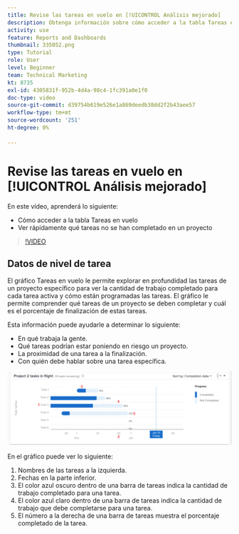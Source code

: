 ```yaml
---
title: Revise las tareas en vuelo en [!UICONTROL Análisis mejorado]
description: Obtenga información sobre cómo acceder a la tabla Tareas en vuelo y cómo ver rápidamente qué tareas no se han completado en un proyecto, todo en Workfront.
activity: use
feature: Reports and Dashboards
thumbnail: 335052.png
type: Tutorial
role: User
level: Beginner
team: Technical Marketing
kt: 8735
exl-id: 4305831f-952b-4d4a-98c4-1fc391a0e1f0
doc-type: video
source-git-commit: d39754b619e526e1a869deedb38dd2f2b43aee57
workflow-type: tm+mt
source-wordcount: '251'
ht-degree: 0%

---
```


# Revise las tareas en vuelo en [!UICONTROL Análisis mejorado]

En este vídeo, aprenderá lo siguiente:

* Cómo acceder a la tabla Tareas en vuelo
* Ver rápidamente qué tareas no se han completado en un proyecto

>[!VIDEO](https://video.tv.adobe.com/v/335052/?quality=12)

## Datos de nivel de tarea

El gráfico Tareas en vuelo le permite explorar en profundidad las tareas de un proyecto específico para ver la cantidad de trabajo completado para cada tarea activa y cómo están programadas las tareas. El gráfico le permite comprender qué tareas de un proyecto se deben completar y cuál es el porcentaje de finalización de estas tareas.

Esta información puede ayudarle a determinar lo siguiente:

* En qué trabaja la gente.
* Qué tareas podrían estar poniendo en riesgo un proyecto.
* La proximidad de una tarea a la finalización.
* Con quién debe hablar sobre una tarea específica.

![Imagen que muestra las tareas de la carta de vuelo con números en las áreas descritas en las viñetas siguientes](assets/section-2-11.png)

En el gráfico puede ver lo siguiente:

1. Nombres de las tareas a la izquierda.
1. Fechas en la parte inferior.
1. El color azul oscuro dentro de una barra de tareas indica la cantidad de trabajo completado para una tarea.
1. El color azul claro dentro de una barra de tareas indica la cantidad de trabajo que debe completarse para una tarea.
1. El número a la derecha de una barra de tareas muestra el porcentaje completado de la tarea.
